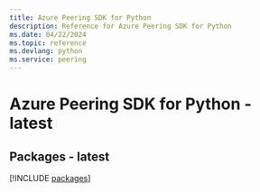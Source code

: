 ```yaml
---
title: Azure Peering SDK for Python
description: Reference for Azure Peering SDK for Python
ms.date: 04/22/2024
ms.topic: reference
ms.devlang: python
ms.service: peering
---
```

# Azure Peering SDK for Python - latest
## Packages - latest
[!INCLUDE [packages](peering-index.md)]